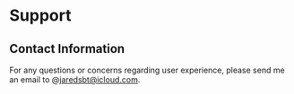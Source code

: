 # Support

## Contact Information

For any questions or concerns regarding user experience, please send me an email to @jaredsbt@icloud.com.
